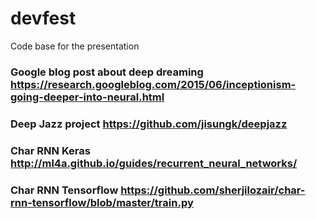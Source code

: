 # devfest

Code base for the presentation

### Google blog post about deep dreaming https://research.googleblog.com/2015/06/inceptionism-going-deeper-into-neural.html

### Deep Jazz project https://github.com/jisungk/deepjazz

### Char RNN Keras http://ml4a.github.io/guides/recurrent_neural_networks/
### Char RNN Tensorflow https://github.com/sherjilozair/char-rnn-tensorflow/blob/master/train.py

